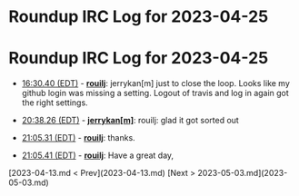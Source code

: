 # Roundup IRC Log for 2023-04-25 #
# Roundup IRC Log for 2023-04-25
* <a href="#16:30.40" id="16:30.40">16:30.40 (EDT)</a> - __[rouilj](https://github.com/rouilj)__: jerrykan[m] just to close the loop. Looks like my github login was missing a setting. Logout of travis and log in again got the right settings.

* <a href="#20:38.26" id="20:38.26">20:38.26 (EDT)</a> - __[jerrykan[m]](https://github.com/jerrykan[m])__: rouilj: glad it got sorted out

* <a href="#21:05.31" id="21:05.31">21:05.31 (EDT)</a> - __[rouilj](https://github.com/rouilj)__: thanks.
* <a href="#21:05.41" id="21:05.41">21:05.41 (EDT)</a> - __[rouilj](https://github.com/rouilj)__: Have a great day,

<div class="inpage-footer">
[2023-04-13.md < Prev](2023-04-13.md)
[Next > 2023-05-03.md](2023-05-03.md)
</div>
